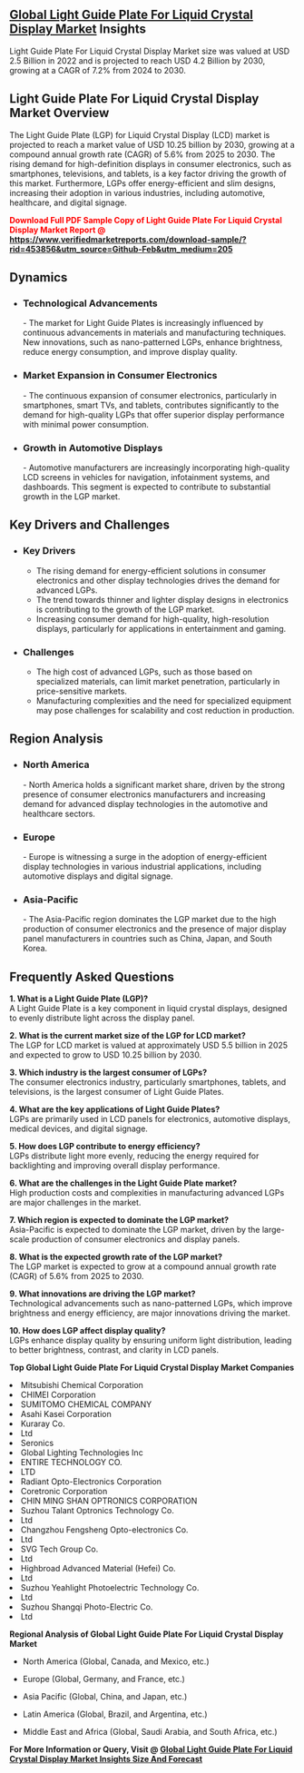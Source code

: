 <h2><a href="https://www.verifiedmarketreports.com/download-sample/?rid=453856&amp;utm_source=Github&amp;utm_medium=205" target="_blank">Global Light Guide Plate For Liquid Crystal Display Market</a> Insights</h2><p>Light Guide Plate For Liquid Crystal Display Market size was valued at USD 2.5 Billion in 2022 and is projected to reach USD 4.2 Billion by 2030, growing at a CAGR of 7.2% from 2024 to 2030.</p><p> <h2>Light Guide Plate For Liquid Crystal Display Market Overview</h2> <p>The Light Guide Plate (LGP) for Liquid Crystal Display (LCD) market is projected to reach a market value of USD 10.25 billion by 2030, growing at a compound annual growth rate (CAGR) of 5.6% from 2025 to 2030. The rising demand for high-definition displays in consumer electronics, such as smartphones, televisions, and tablets, is a key factor driving the growth of this market. Furthermore, LGPs offer energy-efficient and slim designs, increasing their adoption in various industries, including automotive, healthcare, and digital signage.</p> <p><b><p><span class=""><span style="color: #ff0000;"><strong>Download Full PDF Sample Copy of Light Guide Plate For Liquid Crystal Display Market Report</strong> @ </span><a href="https://www.verifiedmarketreports.com/download-sample/?rid=453856&amp;utm_source=Github-Feb&amp;utm_medium=205" target="_blank">https://www.verifiedmarketreports.com/download-sample/?rid=453856&amp;utm_source=Github-Feb&amp;utm_medium=205</a></span></p></b></p> <h2>Dynamics</h2> <ul> <li><h3>Technological Advancements</h3> - The market for Light Guide Plates is increasingly influenced by continuous advancements in materials and manufacturing techniques. New innovations, such as nano-patterned LGPs, enhance brightness, reduce energy consumption, and improve display quality.</li> <li><h3>Market Expansion in Consumer Electronics</h3> - The continuous expansion of consumer electronics, particularly in smartphones, smart TVs, and tablets, contributes significantly to the demand for high-quality LGPs that offer superior display performance with minimal power consumption.</li> <li><h3>Growth in Automotive Displays</h3> - Automotive manufacturers are increasingly incorporating high-quality LCD screens in vehicles for navigation, infotainment systems, and dashboards. This segment is expected to contribute to substantial growth in the LGP market.</li> </ul> <h2>Key Drivers and Challenges</h2> <ul> <li><h3>Key Drivers</h3> <ul> <li>The rising demand for energy-efficient solutions in consumer electronics and other display technologies drives the demand for advanced LGPs.</li> <li>The trend towards thinner and lighter display designs in electronics is contributing to the growth of the LGP market.</li> <li>Increasing consumer demand for high-quality, high-resolution displays, particularly for applications in entertainment and gaming.</li> </ul> </li> <li><h3>Challenges</h3> <ul> <li>The high cost of advanced LGPs, such as those based on specialized materials, can limit market penetration, particularly in price-sensitive markets.</li> <li>Manufacturing complexities and the need for specialized equipment may pose challenges for scalability and cost reduction in production.</li> </ul> </li> </ul> <h2>Region Analysis</h2> <ul> <li><h3>North America</h3> - North America holds a significant market share, driven by the strong presence of consumer electronics manufacturers and increasing demand for advanced display technologies in the automotive and healthcare sectors.</li> <li><h3>Europe</h3> - Europe is witnessing a surge in the adoption of energy-efficient display technologies in various industrial applications, including automotive displays and digital signage.</li> <li><h3>Asia-Pacific</h3> - The Asia-Pacific region dominates the LGP market due to the high production of consumer electronics and the presence of major display panel manufacturers in countries such as China, Japan, and South Korea.</li> </ul> <h2>Frequently Asked Questions</h2> <p><b>1. What is a Light Guide Plate (LGP)?</b><br/>A Light Guide Plate is a key component in liquid crystal displays, designed to evenly distribute light across the display panel.</p> <p><b>2. What is the current market size of the LGP for LCD market?</b><br/>The LGP for LCD market is valued at approximately USD 5.5 billion in 2025 and expected to grow to USD 10.25 billion by 2030.</p> <p><b>3. Which industry is the largest consumer of LGPs?</b><br/>The consumer electronics industry, particularly smartphones, tablets, and televisions, is the largest consumer of Light Guide Plates.</p> <p><b>4. What are the key applications of Light Guide Plates?</b><br/>LGPs are primarily used in LCD panels for electronics, automotive displays, medical devices, and digital signage.</p> <p><b>5. How does LGP contribute to energy efficiency?</b><br/>LGPs distribute light more evenly, reducing the energy required for backlighting and improving overall display performance.</p> <p><b>6. What are the challenges in the Light Guide Plate market?</b><br/>High production costs and complexities in manufacturing advanced LGPs are major challenges in the market.</p> <p><b>7. Which region is expected to dominate the LGP market?</b><br/>Asia-Pacific is expected to dominate the LGP market, driven by the large-scale production of consumer electronics and display panels.</p> <p><b>8. What is the expected growth rate of the LGP market?</b><br/>The LGP market is expected to grow at a compound annual growth rate (CAGR) of 5.6% from 2025 to 2030.</p> <p><b>9. What innovations are driving the LGP market?</b><br/>Technological advancements such as nano-patterned LGPs, which improve brightness and energy efficiency, are major innovations driving the market.</p> <p><b>10. How does LGP affect display quality?</b><br/>LGPs enhance display quality by ensuring uniform light distribution, leading to better brightness, contrast, and clarity in LCD panels.</p> </p><p><strong>Top Global Light Guide Plate For Liquid Crystal Display Market Companies</strong></p><div data-test-id=""><p><li>Mitsubishi Chemical Corporation</li><li> CHIMEI Corporation</li><li> SUMITOMO CHEMICAL COMPANY</li><li> Asahi Kasei Corporation</li><li> Kuraray Co.</li><li> Ltd</li><li> Seronics</li><li> Global Lighting Technologies Inc</li><li> ENTIRE TECHNOLOGY CO.</li><li> LTD</li><li> Radiant Opto-Electronics Corporation</li><li> Coretronic Corporation</li><li> CHIN MING SHAN OPTRONICS CORPORATION</li><li> Suzhou Talant Optronics Technology Co.</li><li> Ltd</li><li> Changzhou Fengsheng Opto-electronics Co.</li><li> Ltd</li><li> SVG Tech Group Co.</li><li>Ltd</li><li> Highbroad Advanced Material (Hefei) Co.</li><li> Ltd</li><li> Suzhou Yeahlight Photoelectric Technology Co.</li><li> Ltd</li><li> Suzhou Shangqi Photo-Electric Co.</li><li>Ltd</li></p><div><strong>Regional Analysis of&nbsp;Global Light Guide Plate For Liquid Crystal Display Market</strong></div><ul><li dir="ltr"><p dir="ltr">North America&nbsp;(Global, Canada, and Mexico, etc.)</p></li><li dir="ltr"><p dir="ltr">Europe (Global, Germany, and France, etc.)</p></li><li dir="ltr"><p dir="ltr">Asia Pacific&nbsp;(Global, China, and Japan, etc.)</p></li><li dir="ltr"><p dir="ltr">Latin America&nbsp;(Global, Brazil, and Argentina, etc.)</p></li><li dir="ltr">Middle East and Africa&nbsp;(Global, Saudi Arabia, and South Africa, etc.)</li></ul><p><strong>For More Information or Query, Visit @&nbsp;</strong><strong><a href="https://www.verifiedmarketreports.com/product/light-guide-plate-for-liquid-crystal-display-market/?utm_source=Github&amp;utm_medium=205" target="_blank">Global Light Guide Plate For Liquid Crystal Display Market Insights Size And Forecast</a></strong></p></div>
